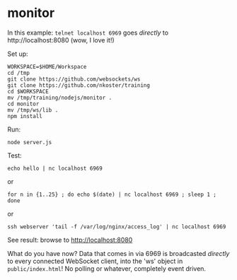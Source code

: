 # monitor

In this example: `telnet localhost 6969` goes _directly_ to http://localhost:8080 (wow, I love it!)

Set up:

    WORKSPACE=$HOME/Workspace
    cd /tmp
    git clone https://github.com/websockets/ws
    git clone https://github.com/nkoster/training
    cd $WORKSPACE
    mv /tmp/training/nodejs/monitor .
    cd monitor
    mv /tmp/ws/lib .
    npm install

Run:

    node server.js

Test:

    echo hello | nc localhost 6969

or

    for n in {1..25} ; do echo $(date) | nc localhost 6969 ; sleep 1 ; done

or

    ssh webserver 'tail -f /var/log/nginx/access_log' | nc localhost 6969

See result: browse to [http://localhost:8080](http://localhost:8080)

What do you have now? Data that comes in via 6969 is broadcasted _directly_ to every connected WebSocket client, into the 'ws' object in  `public/index.html`! No polling or whatever, completely event driven.
